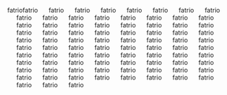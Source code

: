 fatriofatrio
⠀⠀fatrio
⠀⠀fatrio
⠀⠀fatrio
⠀⠀fatrio
⠀⠀fatrio
⠀⠀fatrio
⠀⠀fatrio
⠀⠀fatrio
⠀⠀fatrio
⠀⠀fatrio
⠀⠀fatrio
⠀⠀fatrio
⠀⠀fatrio
⠀⠀fatrio
⠀⠀fatrio
⠀⠀fatrio
⠀⠀fatrio
⠀⠀fatrio
⠀⠀fatrio
⠀⠀fatrio
⠀⠀fatrio
⠀⠀fatrio
⠀⠀fatrio
⠀⠀fatrio
⠀⠀fatrio
⠀⠀fatrio
⠀⠀fatrio
⠀⠀fatrio
⠀⠀fatrio
⠀⠀fatrio
⠀⠀fatrio
⠀⠀fatrio
⠀⠀fatrio
⠀⠀fatrio
⠀⠀fatrio
⠀⠀fatrio
⠀⠀fatrio
⠀⠀fatrio
⠀⠀fatrio
⠀⠀fatrio
⠀⠀fatrio
⠀⠀fatrio
⠀⠀fatrio
⠀⠀fatrio
⠀⠀fatrio
⠀⠀fatrio
⠀⠀fatrio
⠀⠀fatrio
⠀⠀fatrio
⠀⠀fatrio
⠀⠀fatrio
⠀⠀fatrio
⠀⠀fatrio
⠀⠀fatrio
⠀⠀fatrio
⠀⠀fatrio
⠀⠀fatrio
⠀⠀fatrio
⠀⠀fatrio
⠀⠀fatrio
⠀⠀fatrio
⠀⠀fatrio
⠀⠀fatrio
⠀⠀fatrio
⠀⠀fatrio
⠀⠀fatrio
⠀⠀fatrio
⠀⠀fatrio
⠀⠀fatrio
⠀⠀fatrio
⠀⠀fatrio
⠀⠀fatrio
⠀⠀fatrio
⠀⠀fatrio
⠀⠀fatrio
⠀⠀fatrio
⠀⠀fatrio
⠀⠀fatrio
⠀⠀fatrio
⠀⠀fatrio
⠀⠀fatrio
⠀⠀fatrio
⠀⠀
⠀⠀
⠀⠀
⠀⠀
⠀⠀
⠀⠀
⠀⠀
⠀⠀
⠀⠀
⠀⠀
⠀⠀
⠀⠀
⠀⠀
⠀⠀
⠀⠀
⠀⠀
⠀⠀
⠀⠀
⠀⠀
⠀⠀
⠀⠀
⠀⠀
⠀⠀
⠀⠀
⠀⠀
⠀⠀
⠀⠀
⠀⠀
⠀⠀
⠀⠀
⠀⠀
⠀⠀
⠀⠀⠀⠀
⠀⠀
⠀⠀
⠀⠀
⠀⠀
⠀⠀
⠀⠀
⠀⠀
⠀⠀
⠀⠀
⠀⠀
⠀⠀
⠀⠀
⠀⠀
⠀⠀
⠀⠀
⠀⠀
⠀⠀
⠀⠀
⠀⠀
⠀⠀
⠀⠀
⠀⠀
⠀⠀
⠀⠀
⠀⠀
⠀⠀
⠀⠀
⠀⠀
⠀⠀
⠀⠀
⠀⠀
⠀⠀⠀⠀
⠀⠀
⠀⠀
⠀⠀
⠀⠀
⠀⠀
⠀⠀
⠀⠀
⠀⠀
⠀⠀
⠀⠀
⠀⠀
⠀⠀
⠀⠀
⠀⠀
⠀⠀
⠀⠀
⠀⠀
⠀⠀
⠀⠀
⠀⠀
⠀⠀
⠀⠀
⠀⠀
⠀⠀
⠀⠀
⠀⠀
⠀⠀
⠀⠀
⠀⠀
⠀⠀
⠀⠀
⠀⠀⠀⠀
⠀⠀
⠀⠀
⠀⠀
⠀⠀
⠀⠀
⠀⠀
⠀⠀
⠀⠀
⠀⠀
⠀⠀
⠀⠀
⠀⠀
⠀⠀
⠀⠀
⠀⠀
⠀⠀
⠀⠀
⠀⠀
⠀⠀
⠀⠀
⠀⠀
⠀⠀
⠀⠀
⠀⠀
⠀⠀
⠀⠀
⠀⠀
⠀⠀
⠀⠀
⠀⠀
⠀⠀
⠀⠀⠀⠀
⠀⠀
⠀⠀
⠀⠀
⠀⠀
⠀⠀
⠀⠀
⠀⠀
⠀⠀
⠀⠀
⠀⠀
⠀⠀
⠀⠀
⠀⠀
⠀⠀
⠀⠀
⠀⠀
⠀⠀
⠀⠀
⠀⠀
⠀⠀
⠀⠀
⠀⠀
⠀⠀
⠀⠀
⠀⠀
⠀⠀
⠀⠀
⠀⠀
⠀⠀
⠀⠀
⠀⠀
⠀⠀⠀⠀
⠀⠀
⠀⠀
⠀⠀
⠀⠀
⠀⠀
⠀⠀
⠀⠀
⠀⠀
⠀⠀
⠀⠀
⠀⠀
⠀⠀
⠀⠀
⠀⠀
⠀⠀
⠀⠀
⠀⠀
⠀⠀
⠀⠀
⠀⠀
⠀⠀
⠀⠀
⠀⠀
⠀⠀
⠀⠀
⠀⠀
⠀⠀
⠀⠀
⠀⠀
⠀⠀
⠀⠀
⠀⠀⠀⠀
⠀⠀
⠀⠀
⠀⠀
⠀⠀
⠀⠀
⠀⠀
⠀⠀
⠀⠀
⠀⠀
⠀⠀
⠀⠀
⠀⠀
⠀⠀
⠀⠀
⠀⠀
⠀⠀
⠀⠀
⠀⠀
⠀⠀
⠀⠀
⠀⠀
⠀⠀
⠀⠀
⠀⠀
⠀⠀
⠀⠀
⠀⠀
⠀⠀
⠀⠀
⠀⠀
⠀⠀
⠀⠀⠀⠀
⠀⠀
⠀⠀
⠀⠀
⠀⠀
⠀⠀
⠀⠀
⠀⠀
⠀⠀
⠀⠀
⠀⠀
⠀⠀
⠀⠀
⠀⠀
⠀⠀
⠀⠀
⠀⠀
⠀⠀
⠀⠀
⠀⠀
⠀⠀
⠀⠀
⠀⠀
⠀⠀
⠀⠀
⠀⠀
⠀⠀
⠀⠀
⠀⠀
⠀⠀
⠀⠀
⠀⠀
⠀⠀⠀⠀
⠀⠀
⠀⠀
⠀⠀
⠀⠀
⠀⠀
⠀⠀
⠀⠀
⠀⠀
⠀⠀
⠀⠀
⠀⠀
⠀⠀
⠀⠀
⠀⠀
⠀⠀
⠀⠀
⠀⠀
⠀⠀
⠀⠀
⠀⠀
⠀⠀
⠀⠀
⠀⠀
⠀⠀
⠀⠀
⠀⠀
⠀⠀
⠀⠀
⠀⠀
⠀⠀
⠀⠀
⠀⠀⠀⠀
⠀⠀
⠀⠀
⠀⠀
⠀⠀
⠀⠀
⠀⠀
⠀⠀
⠀⠀
⠀⠀
⠀⠀
⠀⠀
⠀⠀
⠀⠀
⠀⠀
⠀⠀
⠀⠀
⠀⠀
⠀⠀
⠀⠀
⠀⠀
⠀⠀
⠀⠀
⠀⠀
⠀⠀
⠀⠀
⠀⠀
⠀⠀
⠀⠀
⠀⠀
⠀⠀
⠀⠀
⠀⠀⠀⠀
⠀⠀
⠀⠀
⠀⠀
⠀⠀
⠀⠀
⠀⠀
⠀⠀
⠀⠀
⠀⠀
⠀⠀
⠀⠀
⠀⠀
⠀⠀
⠀⠀
⠀⠀
⠀⠀
⠀⠀
⠀⠀
⠀⠀
⠀⠀
⠀⠀
⠀⠀
⠀⠀
⠀⠀
⠀⠀
⠀⠀
⠀⠀
⠀⠀
⠀⠀
⠀⠀
⠀⠀
⠀⠀⠀⠀
⠀⠀
⠀⠀
⠀⠀
⠀⠀
⠀⠀
⠀⠀
⠀⠀
⠀⠀
⠀⠀
⠀⠀
⠀⠀
⠀⠀
⠀⠀
⠀⠀
⠀⠀
⠀⠀
⠀⠀
⠀⠀
⠀⠀
⠀⠀
⠀⠀
⠀⠀
⠀⠀
⠀⠀
⠀⠀
⠀⠀
⠀⠀
⠀⠀
⠀⠀
⠀⠀
⠀⠀
⠀⠀⠀⠀
⠀⠀
⠀⠀
⠀⠀
⠀⠀
⠀⠀
⠀⠀
⠀⠀
⠀⠀
⠀⠀
⠀⠀
⠀⠀
⠀⠀
⠀⠀
⠀⠀
⠀⠀
⠀⠀
⠀⠀
⠀⠀
⠀⠀
⠀⠀
⠀⠀
⠀⠀
⠀⠀
⠀⠀
⠀⠀
⠀⠀
⠀⠀
⠀⠀
⠀⠀
⠀⠀
⠀⠀
⠀⠀⠀⠀
⠀⠀
⠀⠀
⠀⠀
⠀⠀
⠀⠀
⠀⠀
⠀⠀
⠀⠀
⠀⠀
⠀⠀
⠀⠀
⠀⠀
⠀⠀
⠀⠀
⠀⠀
⠀⠀
⠀⠀
⠀⠀
⠀⠀
⠀⠀
⠀⠀
⠀⠀
⠀⠀
⠀⠀
⠀⠀
⠀⠀
⠀⠀
⠀⠀
⠀⠀
⠀⠀
⠀⠀
⠀⠀⠀⠀
⠀⠀
⠀⠀
⠀⠀
⠀⠀
⠀⠀
⠀⠀
⠀⠀
⠀⠀
⠀⠀
⠀⠀
⠀⠀
⠀⠀
⠀⠀
⠀⠀
⠀⠀
⠀⠀
⠀⠀
⠀⠀
⠀⠀
⠀⠀
⠀⠀
⠀⠀
⠀⠀
⠀⠀
⠀⠀
⠀⠀
⠀⠀
⠀⠀
⠀⠀
⠀⠀
⠀⠀
⠀⠀⠀⠀
⠀⠀
⠀⠀
⠀⠀
⠀⠀
⠀⠀
⠀⠀
⠀⠀
⠀⠀
⠀⠀
⠀⠀
⠀⠀
⠀⠀
⠀⠀
⠀⠀
⠀⠀
⠀⠀
⠀⠀
⠀⠀
⠀⠀
⠀⠀
⠀⠀
⠀⠀
⠀⠀
⠀⠀
⠀⠀
⠀⠀
⠀⠀
⠀⠀
⠀⠀
⠀⠀
⠀⠀
⠀⠀⠀⠀
⠀⠀
⠀⠀
⠀⠀
⠀⠀
⠀⠀
⠀⠀
⠀⠀
⠀⠀
⠀⠀
⠀⠀
⠀⠀
⠀⠀
⠀⠀
⠀⠀
⠀⠀
⠀⠀
⠀⠀
⠀⠀
⠀⠀
⠀⠀
⠀⠀
⠀⠀
⠀⠀
⠀⠀
⠀⠀
⠀⠀
⠀⠀
⠀⠀
⠀⠀
⠀⠀
⠀⠀
⠀⠀⠀⠀
⠀⠀
⠀⠀
⠀⠀
⠀⠀
⠀⠀
⠀⠀
⠀⠀
⠀⠀
⠀⠀
⠀⠀
⠀⠀
⠀⠀
⠀⠀
⠀⠀
⠀⠀
⠀⠀
⠀⠀
⠀⠀
⠀⠀
⠀⠀
⠀⠀
⠀⠀
⠀⠀
⠀⠀
⠀⠀
⠀⠀
⠀⠀
⠀⠀
⠀⠀
⠀⠀
⠀⠀
⠀⠀⠀⠀
⠀⠀
⠀⠀
⠀⠀
⠀⠀
⠀⠀
⠀⠀
⠀⠀
⠀⠀
⠀⠀
⠀⠀
⠀⠀
⠀⠀
⠀⠀
⠀⠀
⠀⠀
⠀⠀
⠀⠀
⠀⠀
⠀⠀
⠀⠀
⠀⠀
⠀⠀
⠀⠀
⠀⠀
⠀⠀
⠀⠀
⠀⠀
⠀⠀
⠀⠀
⠀⠀
⠀⠀
⠀⠀⠀⠀
⠀⠀
⠀⠀
⠀⠀
⠀⠀
⠀⠀
⠀⠀
⠀⠀
⠀⠀
⠀⠀
⠀⠀
⠀⠀
⠀⠀
⠀⠀
⠀⠀
⠀⠀
⠀⠀
⠀⠀
⠀⠀
⠀⠀
⠀⠀
⠀⠀
⠀⠀
⠀⠀
⠀⠀
⠀⠀
⠀⠀
⠀⠀
⠀⠀
⠀⠀
⠀⠀
⠀⠀
⠀⠀⠀⠀
⠀⠀
⠀⠀
⠀⠀
⠀⠀
⠀⠀
⠀⠀
⠀⠀
⠀⠀
⠀⠀
⠀⠀
⠀⠀
⠀⠀
⠀⠀
⠀⠀
⠀⠀
⠀⠀
⠀⠀
⠀⠀
⠀⠀
⠀⠀
⠀⠀
⠀⠀
⠀⠀
⠀⠀
⠀⠀
⠀⠀
⠀⠀
⠀⠀
⠀⠀
⠀⠀
⠀⠀
⠀⠀⠀⠀
⠀⠀
⠀⠀
⠀⠀
⠀⠀
⠀⠀
⠀⠀
⠀⠀
⠀⠀
⠀⠀
⠀⠀
⠀⠀
⠀⠀
⠀⠀
⠀⠀
⠀⠀
⠀⠀
⠀⠀
⠀⠀
⠀⠀
⠀⠀
⠀⠀
⠀⠀
⠀⠀
⠀⠀
⠀⠀
⠀⠀
⠀⠀
⠀⠀
⠀⠀
⠀⠀
⠀⠀
⠀⠀⠀⠀
⠀⠀
⠀⠀
⠀⠀
⠀⠀
⠀⠀
⠀⠀
⠀⠀
⠀⠀
⠀⠀
⠀⠀
⠀⠀
⠀⠀
⠀⠀
⠀⠀
⠀⠀
⠀⠀
⠀⠀
⠀⠀
⠀⠀
⠀⠀
⠀⠀
⠀⠀
⠀⠀
⠀⠀
⠀⠀
⠀⠀
⠀⠀
⠀⠀
⠀⠀
⠀⠀
⠀⠀
⠀⠀⠀⠀
⠀⠀
⠀⠀
⠀⠀
⠀⠀
⠀⠀
⠀⠀
⠀⠀
⠀⠀
⠀⠀
⠀⠀
⠀⠀
⠀⠀
⠀⠀
⠀⠀
⠀⠀
⠀⠀
⠀⠀
⠀⠀
⠀⠀
⠀⠀
⠀⠀
⠀⠀
⠀⠀
⠀⠀
⠀⠀
⠀⠀
⠀⠀
⠀⠀
⠀⠀
⠀⠀
⠀⠀
⠀⠀⠀⠀
⠀⠀
⠀⠀
⠀⠀
⠀⠀
⠀⠀
⠀⠀
⠀⠀
⠀⠀
⠀⠀
⠀⠀
⠀⠀
⠀⠀
⠀⠀
⠀⠀
⠀⠀
⠀⠀
⠀⠀
⠀⠀
⠀⠀
⠀⠀
⠀⠀
⠀⠀
⠀⠀
⠀⠀
⠀⠀
⠀⠀
⠀⠀
⠀⠀
⠀⠀
⠀⠀
⠀⠀
⠀⠀⠀⠀
⠀⠀
⠀⠀
⠀⠀
⠀⠀
⠀⠀
⠀⠀
⠀⠀
⠀⠀
⠀⠀
⠀⠀
⠀⠀
⠀⠀
⠀⠀
⠀⠀
⠀⠀
⠀⠀
⠀⠀
⠀⠀
⠀⠀
⠀⠀
⠀⠀
⠀⠀
⠀⠀
⠀⠀
⠀⠀
⠀⠀
⠀⠀
⠀⠀
⠀⠀
⠀⠀
⠀⠀
⠀⠀⠀⠀
⠀⠀
⠀⠀
⠀⠀
⠀⠀
⠀⠀
⠀⠀
⠀⠀
⠀⠀
⠀⠀
⠀⠀
⠀⠀
⠀⠀
⠀⠀
⠀⠀
⠀⠀
⠀⠀
⠀⠀
⠀⠀
⠀⠀
⠀⠀
⠀⠀
⠀⠀
⠀⠀
⠀⠀
⠀⠀
⠀⠀
⠀⠀
⠀⠀
⠀⠀
⠀⠀
⠀⠀
⠀⠀⠀⠀
⠀⠀
⠀⠀
⠀⠀
⠀⠀
⠀⠀
⠀⠀
⠀⠀
⠀⠀
⠀⠀
⠀⠀
⠀⠀
⠀⠀
⠀⠀
⠀⠀
⠀⠀
⠀⠀
⠀⠀
⠀⠀
⠀⠀
⠀⠀
⠀⠀
⠀⠀
⠀⠀
⠀⠀
⠀⠀
⠀⠀
⠀⠀
⠀⠀
⠀⠀
⠀⠀
⠀⠀
⠀⠀⠀⠀
⠀⠀
⠀⠀
⠀⠀
⠀⠀
⠀⠀
⠀⠀
⠀⠀
⠀⠀
⠀⠀
⠀⠀
⠀⠀
⠀⠀
⠀⠀
⠀⠀
⠀⠀
⠀⠀
⠀⠀
⠀⠀
⠀⠀
⠀⠀
⠀⠀
⠀⠀
⠀⠀
⠀⠀
⠀⠀
⠀⠀
⠀⠀
⠀⠀
⠀⠀
⠀⠀
⠀⠀
⠀⠀⠀⠀
⠀⠀
⠀⠀
⠀⠀
⠀⠀
⠀⠀
⠀⠀
⠀⠀
⠀⠀
⠀⠀
⠀⠀
⠀⠀
⠀⠀
⠀⠀
⠀⠀
⠀⠀
⠀⠀
⠀⠀
⠀⠀
⠀⠀
⠀⠀
⠀⠀
⠀⠀
⠀⠀
⠀⠀
⠀⠀
⠀⠀
⠀⠀
⠀⠀
⠀⠀
⠀⠀
⠀⠀
⠀⠀⠀⠀
⠀⠀
⠀⠀
⠀⠀
⠀⠀
⠀⠀
⠀⠀
⠀⠀
⠀⠀
⠀⠀
⠀⠀
⠀⠀
⠀⠀
⠀⠀
⠀⠀
⠀⠀
⠀⠀
⠀⠀
⠀⠀
⠀⠀
⠀⠀
⠀⠀
⠀⠀
⠀⠀
⠀⠀
⠀⠀
⠀⠀
⠀⠀
⠀⠀
⠀⠀
⠀⠀
⠀⠀
⠀⠀⠀⠀
⠀⠀
⠀⠀
⠀⠀
⠀⠀
⠀⠀
⠀⠀
⠀⠀
⠀⠀
⠀⠀
⠀⠀
⠀⠀
⠀⠀
⠀⠀
⠀⠀
⠀⠀
⠀⠀
⠀⠀
⠀⠀
⠀⠀
⠀⠀
⠀⠀
⠀⠀
⠀⠀
⠀⠀
⠀⠀
⠀⠀
⠀⠀
⠀⠀
⠀⠀
⠀⠀
⠀⠀
⠀⠀⠀⠀
⠀⠀
⠀⠀
⠀⠀
⠀⠀
⠀⠀
⠀⠀
⠀⠀
⠀⠀
⠀⠀
⠀⠀
⠀⠀
⠀⠀
⠀⠀
⠀⠀
⠀⠀
⠀⠀
⠀⠀
⠀⠀
⠀⠀
⠀⠀
⠀⠀
⠀⠀
⠀⠀
⠀⠀
⠀⠀
⠀⠀
⠀⠀
⠀⠀
⠀⠀
⠀⠀
⠀⠀
⠀⠀⠀⠀
⠀⠀
⠀⠀
⠀⠀
⠀⠀
⠀⠀
⠀⠀
⠀⠀
⠀⠀
⠀⠀
⠀⠀
⠀⠀
⠀⠀
⠀⠀
⠀⠀
⠀⠀
⠀⠀
⠀⠀
⠀⠀
⠀⠀
⠀⠀
⠀⠀
⠀⠀
⠀⠀
⠀⠀
⠀⠀
⠀⠀
⠀⠀
⠀⠀
⠀⠀
⠀⠀
⠀⠀
⠀⠀⠀⠀
⠀⠀
⠀⠀
⠀⠀
⠀⠀
⠀⠀
⠀⠀
⠀⠀
⠀⠀
⠀⠀
⠀⠀
⠀⠀
⠀⠀
⠀⠀
⠀⠀
⠀⠀
⠀⠀
⠀⠀
⠀⠀
⠀⠀
⠀⠀
⠀⠀
⠀⠀
⠀⠀
⠀⠀
⠀⠀
⠀⠀
⠀⠀
⠀⠀
⠀⠀
⠀⠀
⠀⠀
⠀⠀⠀⠀
⠀⠀
⠀⠀
⠀⠀
⠀⠀
⠀⠀
⠀⠀
⠀⠀
⠀⠀
⠀⠀
⠀⠀
⠀⠀
⠀⠀
⠀⠀
⠀⠀
⠀⠀
⠀⠀
⠀⠀
⠀⠀
⠀⠀
⠀⠀
⠀⠀
⠀⠀
⠀⠀
⠀⠀
⠀⠀
⠀⠀
⠀⠀
⠀⠀
⠀⠀
⠀⠀
⠀⠀
⠀⠀⠀⠀
⠀⠀
⠀⠀
⠀⠀
⠀⠀
⠀⠀
⠀⠀
⠀⠀
⠀⠀
⠀⠀
⠀⠀
⠀⠀
⠀⠀
⠀⠀
⠀⠀
⠀⠀
⠀⠀
⠀⠀
⠀⠀
⠀⠀
⠀⠀
⠀⠀
⠀⠀
⠀⠀
⠀⠀
⠀⠀
⠀⠀
⠀⠀
⠀⠀
⠀⠀
⠀⠀
⠀⠀
⠀⠀⠀⠀
⠀⠀
⠀⠀
⠀⠀
⠀⠀
⠀⠀
⠀⠀
⠀⠀
⠀⠀
⠀⠀
⠀⠀
⠀⠀
⠀⠀
⠀⠀
⠀⠀
⠀⠀
⠀⠀
⠀⠀
⠀⠀
⠀⠀
⠀⠀
⠀⠀
⠀⠀
⠀⠀
⠀⠀
⠀⠀
⠀⠀
⠀⠀
⠀⠀
⠀⠀
⠀⠀
⠀⠀
⠀⠀⠀⠀
⠀⠀
⠀⠀
⠀⠀
⠀⠀
⠀⠀
⠀⠀
⠀⠀
⠀⠀
⠀⠀
⠀⠀
⠀⠀
⠀⠀
⠀⠀
⠀⠀
⠀⠀
⠀⠀
⠀⠀
⠀⠀
⠀⠀
⠀⠀
⠀⠀
⠀⠀
⠀⠀
⠀⠀
⠀⠀
⠀⠀
⠀⠀
⠀⠀
⠀⠀
⠀⠀
⠀⠀
⠀⠀⠀⠀
⠀⠀
⠀⠀
⠀⠀
⠀⠀
⠀⠀
⠀⠀
⠀⠀
⠀⠀
⠀⠀
⠀⠀
⠀⠀
⠀⠀
⠀⠀
⠀⠀
⠀⠀
⠀⠀
⠀⠀
⠀⠀
⠀⠀
⠀⠀
⠀⠀
⠀⠀
⠀⠀
⠀⠀
⠀⠀
⠀⠀
⠀⠀
⠀⠀
⠀⠀
⠀⠀
⠀⠀
⠀⠀⠀⠀
⠀⠀
⠀⠀
⠀⠀
⠀⠀
⠀⠀
⠀⠀
⠀⠀
⠀⠀
⠀⠀
⠀⠀
⠀⠀
⠀⠀
⠀⠀
⠀⠀
⠀⠀
⠀⠀
⠀⠀
⠀⠀
⠀⠀
⠀⠀
⠀⠀
⠀⠀
⠀⠀
⠀⠀
⠀⠀
⠀⠀
⠀⠀
⠀⠀
⠀⠀
⠀⠀
⠀⠀
⠀⠀⠀⠀
⠀⠀
⠀⠀
⠀⠀
⠀⠀
⠀⠀
⠀⠀
⠀⠀
⠀⠀
⠀⠀
⠀⠀
⠀⠀
⠀⠀
⠀⠀
⠀⠀
⠀⠀
⠀⠀
⠀⠀
⠀⠀
⠀⠀
⠀⠀
⠀⠀
⠀⠀
⠀⠀
⠀⠀
⠀⠀
⠀⠀
⠀⠀
⠀⠀
⠀⠀
⠀⠀
⠀⠀
⠀⠀⠀⠀
⠀⠀
⠀⠀
⠀⠀
⠀⠀
⠀⠀
⠀⠀
⠀⠀
⠀⠀
⠀⠀
⠀⠀
⠀⠀
⠀⠀
⠀⠀
⠀⠀
⠀⠀
⠀⠀
⠀⠀
⠀⠀
⠀⠀
⠀⠀
⠀⠀
⠀⠀
⠀⠀
⠀⠀
⠀⠀
⠀⠀
⠀⠀
⠀⠀
⠀⠀
⠀⠀
⠀⠀
⠀⠀⠀⠀
⠀⠀
⠀⠀
⠀⠀
⠀⠀
⠀⠀
⠀⠀
⠀⠀
⠀⠀
⠀⠀
⠀⠀
⠀⠀
⠀⠀
⠀⠀
⠀⠀
⠀⠀
⠀⠀
⠀⠀
⠀⠀
⠀⠀
⠀⠀
⠀⠀
⠀⠀
⠀⠀
⠀⠀
⠀⠀
⠀⠀
⠀⠀
⠀⠀
⠀⠀
⠀⠀
⠀⠀
⠀⠀⠀⠀
⠀⠀
⠀⠀
⠀⠀
⠀⠀
⠀⠀
⠀⠀
⠀⠀
⠀⠀
⠀⠀
⠀⠀
⠀⠀
⠀⠀
⠀⠀
⠀⠀
⠀⠀
⠀⠀
⠀⠀
⠀⠀
⠀⠀
⠀⠀
⠀⠀
⠀⠀
⠀⠀
⠀⠀
⠀⠀
⠀⠀
⠀⠀
⠀⠀
⠀⠀
⠀⠀
⠀⠀
⠀⠀⠀⠀
⠀⠀
⠀⠀
⠀⠀
⠀⠀
⠀⠀
⠀⠀
⠀⠀
⠀⠀
⠀⠀
⠀⠀
⠀⠀
⠀⠀
⠀⠀
⠀⠀
⠀⠀
⠀⠀
⠀⠀
⠀⠀
⠀⠀
⠀⠀
⠀⠀
⠀⠀
⠀⠀
⠀⠀
⠀⠀
⠀⠀
⠀⠀
⠀⠀
⠀⠀
⠀⠀
⠀⠀
⠀⠀⠀⠀
⠀⠀
⠀⠀
⠀⠀
⠀⠀
⠀⠀
⠀⠀
⠀⠀
⠀⠀
⠀⠀
⠀⠀
⠀⠀
⠀⠀
⠀⠀
⠀⠀
⠀⠀
⠀⠀
⠀⠀
⠀⠀
⠀⠀
⠀⠀
⠀⠀
⠀⠀
⠀⠀
⠀⠀
⠀⠀
⠀⠀
⠀⠀
⠀⠀
⠀⠀
⠀⠀
⠀⠀
⠀⠀⠀⠀
⠀⠀
⠀⠀
⠀⠀
⠀⠀
⠀⠀
⠀⠀
⠀⠀
⠀⠀
⠀⠀
⠀⠀
⠀⠀
⠀⠀
⠀⠀
⠀⠀
⠀⠀
⠀⠀
⠀⠀
⠀⠀
⠀⠀
⠀⠀
⠀⠀
⠀⠀
⠀⠀
⠀⠀
⠀⠀
⠀⠀
⠀⠀
⠀⠀
⠀⠀
⠀⠀
⠀⠀
⠀⠀⠀⠀
⠀⠀
⠀⠀
⠀⠀
⠀⠀
⠀⠀
⠀⠀
⠀⠀
⠀⠀
⠀⠀
⠀⠀
⠀⠀
⠀⠀
⠀⠀
⠀⠀
⠀⠀
⠀⠀
⠀⠀
⠀⠀
⠀⠀
⠀⠀
⠀⠀
⠀⠀
⠀⠀
⠀⠀
⠀⠀
⠀⠀
⠀⠀
⠀⠀
⠀⠀
⠀⠀
⠀⠀
⠀⠀⠀⠀
⠀⠀
⠀⠀
⠀⠀
⠀⠀
⠀⠀
⠀⠀
⠀⠀
⠀⠀
⠀⠀
⠀⠀
⠀⠀
⠀⠀
⠀⠀
⠀⠀
⠀⠀
⠀⠀
⠀⠀
⠀⠀
⠀⠀
⠀⠀
⠀⠀
⠀⠀
⠀⠀
⠀⠀
⠀⠀
⠀⠀
⠀⠀
⠀⠀
⠀⠀
⠀⠀
⠀⠀
⠀⠀⠀⠀
⠀⠀
⠀⠀
⠀⠀
⠀⠀
⠀⠀
⠀⠀
⠀⠀
⠀⠀
⠀⠀
⠀⠀
⠀⠀
⠀⠀
⠀⠀
⠀⠀
⠀⠀
⠀⠀
⠀⠀
⠀⠀
⠀⠀
⠀⠀
⠀⠀
⠀⠀
⠀⠀
⠀⠀
⠀⠀
⠀⠀
⠀⠀
⠀⠀
⠀⠀
⠀⠀
⠀⠀
⠀⠀⠀⠀
⠀⠀
⠀⠀
⠀⠀
⠀⠀
⠀⠀
⠀⠀
⠀⠀
⠀⠀
⠀⠀
⠀⠀
⠀⠀
⠀⠀
⠀⠀
⠀⠀
⠀⠀
⠀⠀
⠀⠀
⠀⠀
⠀⠀
⠀⠀
⠀⠀
⠀⠀
⠀⠀
⠀⠀
⠀⠀
⠀⠀
⠀⠀
⠀⠀
⠀⠀
⠀⠀
⠀⠀
⠀⠀⠀⠀
⠀⠀
⠀⠀
⠀⠀
⠀⠀
⠀⠀
⠀⠀
⠀⠀
⠀⠀
⠀⠀
⠀⠀
⠀⠀
⠀⠀
⠀⠀
⠀⠀
⠀⠀
⠀⠀
⠀⠀
⠀⠀
⠀⠀
⠀⠀
⠀⠀
⠀⠀
⠀⠀
⠀⠀
⠀⠀
⠀⠀
⠀⠀
⠀⠀
⠀⠀
⠀⠀
⠀⠀
⠀⠀⠀⠀
⠀⠀
⠀⠀
⠀⠀
⠀⠀
⠀⠀
⠀⠀
⠀⠀
⠀⠀
⠀⠀
⠀⠀
⠀⠀
⠀⠀
⠀⠀
⠀⠀
⠀⠀
⠀⠀
⠀⠀
⠀⠀
⠀⠀
⠀⠀
⠀⠀
⠀⠀
⠀⠀
⠀⠀
⠀⠀
⠀⠀
⠀⠀
⠀⠀
⠀⠀
⠀⠀
⠀⠀
⠀⠀⠀⠀
⠀⠀
⠀⠀
⠀⠀
⠀⠀
⠀⠀
⠀⠀
⠀⠀
⠀⠀
⠀⠀
⠀⠀
⠀⠀
⠀⠀
⠀⠀
⠀⠀
⠀⠀
⠀⠀
⠀⠀
⠀⠀
⠀⠀
⠀⠀
⠀⠀
⠀⠀
⠀⠀
⠀⠀
⠀⠀
⠀⠀
⠀⠀
⠀⠀
⠀⠀
⠀⠀
⠀⠀
⠀⠀⠀⠀
⠀⠀
⠀⠀
⠀⠀
⠀⠀
⠀⠀
⠀⠀
⠀⠀
⠀⠀
⠀⠀
⠀⠀
⠀⠀
⠀⠀
⠀⠀
⠀⠀
⠀⠀
⠀⠀
⠀⠀
⠀⠀
⠀⠀
⠀⠀
⠀⠀
⠀⠀
⠀⠀
⠀⠀
⠀⠀
⠀⠀
⠀⠀
⠀⠀
⠀⠀
⠀⠀
⠀⠀
⠀⠀⠀⠀
⠀⠀
⠀⠀
⠀⠀
⠀⠀
⠀⠀
⠀⠀
⠀⠀
⠀⠀
⠀⠀
⠀⠀
⠀⠀
⠀⠀
⠀⠀
⠀⠀
⠀⠀
⠀⠀
⠀⠀
⠀⠀
⠀⠀
⠀⠀
⠀⠀
⠀⠀
⠀⠀
⠀⠀
⠀⠀
⠀⠀
⠀⠀
⠀⠀
⠀⠀
⠀⠀
⠀⠀
⠀⠀⠀⠀
⠀⠀
⠀⠀
⠀⠀
⠀⠀
⠀⠀
⠀⠀
⠀⠀
⠀⠀
⠀⠀
⠀⠀
⠀⠀
⠀⠀
⠀⠀
⠀⠀
⠀⠀
⠀⠀
⠀⠀
⠀⠀
⠀⠀
⠀⠀
⠀⠀
⠀⠀
⠀⠀
⠀⠀
⠀⠀
⠀⠀
⠀⠀
⠀⠀
⠀⠀
⠀⠀
⠀⠀
⠀⠀⠀⠀
⠀⠀
⠀⠀
⠀⠀
⠀⠀
⠀⠀
⠀⠀
⠀⠀
⠀⠀
⠀⠀
⠀⠀
⠀⠀
⠀⠀
⠀⠀
⠀⠀
⠀⠀
⠀⠀
⠀⠀
⠀⠀
⠀⠀
⠀⠀
⠀⠀
⠀⠀
⠀⠀
⠀⠀
⠀⠀
⠀⠀
⠀⠀
⠀⠀
⠀⠀
⠀⠀
⠀⠀
⠀⠀⠀⠀
⠀⠀
⠀⠀
⠀⠀
⠀⠀
⠀⠀
⠀⠀
⠀⠀
⠀⠀
⠀⠀
⠀⠀
⠀⠀
⠀⠀
⠀⠀
⠀⠀
⠀⠀
⠀⠀
⠀⠀
⠀⠀
⠀⠀
⠀⠀
⠀⠀
⠀⠀
⠀⠀
⠀⠀
⠀⠀
⠀⠀
⠀⠀
⠀⠀
⠀⠀
⠀⠀
⠀⠀
⠀⠀⠀⠀
⠀⠀
⠀⠀
⠀⠀
⠀⠀
⠀⠀
⠀⠀
⠀⠀
⠀⠀
⠀⠀
⠀⠀
⠀⠀
⠀⠀
⠀⠀
⠀⠀
⠀⠀
⠀⠀
⠀⠀
⠀⠀
⠀⠀
⠀⠀
⠀⠀
⠀⠀
⠀⠀
⠀⠀
⠀⠀
⠀⠀
⠀⠀
⠀⠀
⠀⠀
⠀⠀
⠀⠀
⠀⠀⠀⠀
⠀⠀
⠀⠀
⠀⠀
⠀⠀
⠀⠀
⠀⠀
⠀⠀
⠀⠀
⠀⠀
⠀⠀
⠀⠀
⠀⠀
⠀⠀
⠀⠀
⠀⠀
⠀⠀
⠀⠀
⠀⠀
⠀⠀
⠀⠀
⠀⠀
⠀⠀
⠀⠀
⠀⠀
⠀⠀
⠀⠀
⠀⠀
⠀⠀
⠀⠀
⠀⠀
⠀⠀
⠀⠀⠀⠀
⠀⠀
⠀⠀
⠀⠀
⠀⠀
⠀⠀
⠀⠀
⠀⠀
⠀⠀
⠀⠀
⠀⠀
⠀⠀
⠀⠀
⠀⠀
⠀⠀
⠀⠀
⠀⠀
⠀⠀
⠀⠀
⠀⠀
⠀⠀
⠀⠀
⠀⠀
⠀⠀
⠀⠀
⠀⠀
⠀⠀
⠀⠀
⠀⠀
⠀⠀
⠀⠀
⠀⠀
⠀⠀⠀⠀
⠀⠀
⠀⠀
⠀⠀
⠀⠀
⠀⠀
⠀⠀
⠀⠀
⠀⠀
⠀⠀
⠀⠀
⠀⠀
⠀⠀
⠀⠀
⠀⠀
⠀⠀
⠀⠀
⠀⠀
⠀⠀
⠀⠀
⠀⠀
⠀⠀
⠀⠀
⠀⠀
⠀⠀
⠀⠀
⠀⠀
⠀⠀
⠀⠀
⠀⠀
⠀⠀
⠀⠀
⠀⠀⠀⠀
⠀⠀
⠀⠀
⠀⠀
⠀⠀
⠀⠀
⠀⠀
⠀⠀
⠀⠀
⠀⠀
⠀⠀
⠀⠀
⠀⠀
⠀⠀
⠀⠀
⠀⠀
⠀⠀
⠀⠀
⠀⠀
⠀⠀
⠀⠀
⠀⠀
⠀⠀
⠀⠀
⠀⠀
⠀⠀
⠀⠀
⠀⠀
⠀⠀
⠀⠀
⠀⠀
⠀⠀
⠀⠀⠀⠀
⠀⠀
⠀⠀
⠀⠀
⠀⠀
⠀⠀
⠀⠀
⠀⠀
⠀⠀
⠀⠀
⠀⠀
⠀⠀
⠀⠀
⠀⠀
⠀⠀
⠀⠀
⠀⠀
⠀⠀
⠀⠀
⠀⠀
⠀⠀
⠀⠀
⠀⠀
⠀⠀
⠀⠀
⠀⠀
⠀⠀
⠀⠀
⠀⠀
⠀⠀
⠀⠀
⠀⠀
⠀⠀⠀⠀
⠀⠀
⠀⠀
⠀⠀
⠀⠀
⠀⠀
⠀⠀
⠀⠀
⠀⠀
⠀⠀
⠀⠀
⠀⠀
⠀⠀
⠀⠀
⠀⠀
⠀⠀
⠀⠀
⠀⠀
⠀⠀
⠀⠀
⠀⠀
⠀⠀
⠀⠀
⠀⠀
⠀⠀
⠀⠀
⠀⠀
⠀⠀
⠀⠀
⠀⠀
⠀⠀
⠀⠀
⠀⠀⠀⠀
⠀⠀
⠀⠀
⠀⠀
⠀⠀
⠀⠀
⠀⠀
⠀⠀
⠀⠀
⠀⠀
⠀⠀
⠀⠀
⠀⠀
⠀⠀
⠀⠀
⠀⠀
⠀⠀
⠀⠀
⠀⠀
⠀⠀
⠀⠀
⠀⠀
⠀⠀
⠀⠀
⠀⠀
⠀⠀
⠀⠀
⠀⠀
⠀⠀
⠀⠀
⠀⠀
⠀⠀
⠀⠀⠀⠀
⠀⠀
⠀⠀
⠀⠀
⠀⠀
⠀⠀
⠀⠀
⠀⠀
⠀⠀
⠀⠀
⠀⠀
⠀⠀
⠀⠀
⠀⠀
⠀⠀
⠀⠀
⠀⠀
⠀⠀
⠀⠀
⠀⠀
⠀⠀
⠀⠀
⠀⠀
⠀⠀
⠀⠀
⠀⠀
⠀⠀
⠀⠀
⠀⠀
⠀⠀
⠀⠀
⠀⠀
⠀⠀⠀⠀
⠀⠀
⠀⠀
⠀⠀
⠀⠀
⠀⠀
⠀⠀
⠀⠀
⠀⠀
⠀⠀
⠀⠀
⠀⠀
⠀⠀
⠀⠀
⠀⠀
⠀⠀
⠀⠀
⠀⠀
⠀⠀
⠀⠀
⠀⠀
⠀⠀
⠀⠀
⠀⠀
⠀⠀
⠀⠀
⠀⠀
⠀⠀
⠀⠀
⠀⠀
⠀⠀
⠀⠀
⠀⠀⠀⠀
⠀⠀
⠀⠀
⠀⠀
⠀⠀
⠀⠀
⠀⠀
⠀⠀
⠀⠀
⠀⠀
⠀⠀
⠀⠀
⠀⠀
⠀⠀
⠀⠀
⠀⠀
⠀⠀
⠀⠀
⠀⠀
⠀⠀
⠀⠀
⠀⠀
⠀⠀
⠀⠀
⠀⠀
⠀⠀
⠀⠀
⠀⠀
⠀⠀
⠀⠀
⠀⠀
⠀⠀
⠀⠀⠀⠀
⠀⠀
⠀⠀
⠀⠀
⠀⠀
⠀⠀
⠀⠀
⠀⠀
⠀⠀
⠀⠀
⠀⠀
⠀⠀
⠀⠀
⠀⠀
⠀⠀
⠀⠀
⠀⠀
⠀⠀
⠀⠀
⠀⠀
⠀⠀
⠀⠀
⠀⠀
⠀⠀
⠀⠀
⠀⠀
⠀⠀
⠀⠀
⠀⠀
⠀⠀
⠀⠀
⠀⠀
⠀⠀⠀⠀
⠀⠀
⠀⠀
⠀⠀
⠀⠀
⠀⠀
⠀⠀
⠀⠀
⠀⠀
⠀⠀
⠀⠀
⠀⠀
⠀⠀
⠀⠀
⠀⠀
⠀⠀
⠀⠀
⠀⠀
⠀⠀
⠀⠀
⠀⠀
⠀⠀
⠀⠀
⠀⠀
⠀⠀
⠀⠀
⠀⠀
⠀⠀
⠀⠀
⠀⠀
⠀⠀
⠀⠀
⠀⠀⠀⠀
⠀⠀
⠀⠀
⠀⠀
⠀⠀
⠀⠀
⠀⠀
⠀⠀
⠀⠀
⠀⠀
⠀⠀
⠀⠀
⠀⠀
⠀⠀
⠀⠀
⠀⠀
⠀⠀
⠀⠀
⠀⠀
⠀⠀
⠀⠀
⠀⠀
⠀⠀
⠀⠀
⠀⠀
⠀⠀
⠀⠀
⠀⠀
⠀⠀
⠀⠀
⠀⠀
⠀⠀
⠀⠀⠀⠀
⠀⠀
⠀⠀
⠀⠀
⠀⠀
⠀⠀
⠀⠀
⠀⠀
⠀⠀
⠀⠀
⠀⠀
⠀⠀
⠀⠀
⠀⠀
⠀⠀
⠀⠀
⠀⠀
⠀⠀
⠀⠀
⠀⠀
⠀⠀
⠀⠀
⠀⠀
⠀⠀
⠀⠀
⠀⠀
⠀⠀
⠀⠀
⠀⠀
⠀⠀
⠀⠀
⠀⠀
⠀⠀⠀⠀
⠀⠀
⠀⠀
⠀⠀
⠀⠀
⠀⠀
⠀⠀
⠀⠀
⠀⠀
⠀⠀
⠀⠀
⠀⠀
⠀⠀
⠀⠀
⠀⠀
⠀⠀
⠀⠀
⠀⠀
⠀⠀
⠀⠀
⠀⠀
⠀⠀
⠀⠀
⠀⠀
⠀⠀
⠀⠀
⠀⠀
⠀⠀
⠀⠀
⠀⠀
⠀⠀
⠀⠀
⠀⠀⠀⠀
⠀⠀
⠀⠀
⠀⠀
⠀⠀
⠀⠀
⠀⠀
⠀⠀
⠀⠀
⠀⠀
⠀⠀
⠀⠀
⠀⠀
⠀⠀
⠀⠀
⠀⠀
⠀⠀
⠀⠀
⠀⠀
⠀⠀
⠀⠀
⠀⠀
⠀⠀
⠀⠀
⠀⠀
⠀⠀
⠀⠀
⠀⠀
⠀⠀
⠀⠀
⠀⠀
⠀⠀
⠀⠀⠀⠀
⠀⠀
⠀⠀
⠀⠀
⠀⠀
⠀⠀
⠀⠀
⠀⠀
⠀⠀
⠀⠀
⠀⠀
⠀⠀
⠀⠀
⠀⠀
⠀⠀
⠀⠀
⠀⠀
⠀⠀
⠀⠀
⠀⠀
⠀⠀
⠀⠀
⠀⠀
⠀⠀
⠀⠀
⠀⠀
⠀⠀
⠀⠀
⠀⠀
⠀⠀
⠀⠀
⠀⠀
⠀⠀⠀⠀
⠀⠀
⠀⠀
⠀⠀
⠀⠀
⠀⠀
⠀⠀
⠀⠀
⠀⠀
⠀⠀
⠀⠀
⠀⠀
⠀⠀
⠀⠀
⠀⠀
⠀⠀
⠀⠀
⠀⠀
⠀⠀
⠀⠀
⠀⠀
⠀⠀
⠀⠀
⠀⠀
⠀⠀
⠀⠀
⠀⠀
⠀⠀
⠀⠀
⠀⠀
⠀⠀
⠀⠀
⠀⠀⠀⠀
⠀⠀
⠀⠀
⠀⠀
⠀⠀
⠀⠀
⠀⠀
⠀⠀
⠀⠀
⠀⠀
⠀⠀
⠀⠀
⠀⠀
⠀⠀
⠀⠀
⠀⠀
⠀⠀
⠀⠀
⠀⠀
⠀⠀
⠀⠀
⠀⠀
⠀⠀
⠀⠀
⠀⠀
⠀⠀
⠀⠀
⠀⠀
⠀⠀
⠀⠀
⠀⠀
⠀⠀
⠀⠀⠀⠀
⠀⠀
⠀⠀
⠀⠀
⠀⠀
⠀⠀
⠀⠀
⠀⠀
⠀⠀
⠀⠀
⠀⠀
⠀⠀
⠀⠀
⠀⠀
⠀⠀
⠀⠀
⠀⠀
⠀⠀
⠀⠀
⠀⠀
⠀⠀
⠀⠀
⠀⠀
⠀⠀
⠀⠀
⠀⠀
⠀⠀
⠀⠀
⠀⠀
⠀⠀
⠀⠀
⠀⠀
⠀⠀⠀⠀
⠀⠀
⠀⠀
⠀⠀
⠀⠀
⠀⠀
⠀⠀
⠀⠀
⠀⠀
⠀⠀
⠀⠀
⠀⠀
⠀⠀
⠀⠀
⠀⠀
⠀⠀
⠀⠀
⠀⠀
⠀⠀
⠀⠀
⠀⠀
⠀⠀
⠀⠀
⠀⠀
⠀⠀
⠀⠀
⠀⠀
⠀⠀
⠀⠀
⠀⠀
⠀⠀
⠀⠀
⠀⠀⠀⠀
⠀⠀
⠀⠀
⠀⠀
⠀⠀
⠀⠀
⠀⠀
⠀⠀
⠀⠀
⠀⠀
⠀⠀
⠀⠀
⠀⠀
⠀⠀
⠀⠀
⠀⠀
⠀⠀
⠀⠀
⠀⠀
⠀⠀
⠀⠀
⠀⠀
⠀⠀
⠀⠀
⠀⠀
⠀⠀
⠀⠀
⠀⠀
⠀⠀
⠀⠀
⠀⠀
⠀⠀
⠀⠀⠀⠀
⠀⠀
⠀⠀
⠀⠀
⠀⠀
⠀⠀
⠀⠀
⠀⠀
⠀⠀
⠀⠀
⠀⠀
⠀⠀
⠀⠀
⠀⠀
⠀⠀
⠀⠀
⠀⠀
⠀⠀
⠀⠀
⠀⠀
⠀⠀
⠀⠀
⠀⠀
⠀⠀
⠀⠀
⠀⠀
⠀⠀
⠀⠀
⠀⠀
⠀⠀
⠀⠀
⠀⠀
⠀⠀⠀⠀
⠀⠀
⠀⠀
⠀⠀
⠀⠀
⠀⠀
⠀⠀
⠀⠀
⠀⠀
⠀⠀
⠀⠀
⠀⠀
⠀⠀
⠀⠀
⠀⠀
⠀⠀
⠀⠀
⠀⠀
⠀⠀
⠀⠀
⠀⠀
⠀⠀
⠀⠀
⠀⠀
⠀⠀
⠀⠀
⠀⠀
⠀⠀
⠀⠀
⠀⠀
⠀⠀
⠀⠀
⠀⠀⠀⠀
⠀⠀
⠀⠀
⠀⠀
⠀⠀
⠀⠀
⠀⠀
⠀⠀
⠀⠀
⠀⠀
⠀⠀
⠀⠀
⠀⠀
⠀⠀
⠀⠀
⠀⠀
⠀⠀
⠀⠀
⠀⠀
⠀⠀
⠀⠀
⠀⠀
⠀⠀
⠀⠀
⠀⠀
⠀⠀
⠀⠀
⠀⠀
⠀⠀
⠀⠀
⠀⠀
⠀⠀
⠀⠀⠀⠀
⠀⠀
⠀⠀
⠀⠀
⠀⠀
⠀⠀
⠀⠀
⠀⠀
⠀⠀
⠀⠀
⠀⠀
⠀⠀
⠀⠀
⠀⠀
⠀⠀
⠀⠀
⠀⠀
⠀⠀
⠀⠀
⠀⠀
⠀⠀
⠀⠀
⠀⠀
⠀⠀
⠀⠀
⠀⠀
⠀⠀
⠀⠀
⠀⠀
⠀⠀
⠀⠀
⠀⠀
⠀⠀⠀⠀
⠀⠀
⠀⠀
⠀⠀
⠀⠀
⠀⠀
⠀⠀
⠀⠀
⠀⠀
⠀⠀
⠀⠀
⠀⠀
⠀⠀
⠀⠀
⠀⠀
⠀⠀
⠀⠀
⠀⠀
⠀⠀
⠀⠀
⠀⠀
⠀⠀
⠀⠀
⠀⠀
⠀⠀
⠀⠀
⠀⠀
⠀⠀
⠀⠀
⠀⠀
⠀⠀
⠀⠀
⠀⠀⠀⠀
⠀⠀
⠀⠀
⠀⠀
⠀⠀
⠀⠀
⠀⠀
⠀⠀
⠀⠀
⠀⠀
⠀⠀
⠀⠀
⠀⠀
⠀⠀
⠀⠀
⠀⠀
⠀⠀
⠀⠀
⠀⠀
⠀⠀
⠀⠀
⠀⠀
⠀⠀
⠀⠀
⠀⠀
⠀⠀
⠀⠀
⠀⠀
⠀⠀
⠀⠀
⠀⠀
⠀⠀
⠀⠀⠀⠀
⠀⠀
⠀⠀
⠀⠀
⠀⠀
⠀⠀
⠀⠀
⠀⠀
⠀⠀
⠀⠀
⠀⠀
⠀⠀
⠀⠀
⠀⠀
⠀⠀
⠀⠀
⠀⠀
⠀⠀
⠀⠀
⠀⠀
⠀⠀
⠀⠀
⠀⠀
⠀⠀
⠀⠀
⠀⠀
⠀⠀
⠀⠀
⠀⠀
⠀⠀
⠀⠀
⠀⠀
⠀⠀⠀⠀
⠀⠀
⠀⠀
⠀⠀
⠀⠀
⠀⠀
⠀⠀
⠀⠀
⠀⠀
⠀⠀
⠀⠀
⠀⠀
⠀⠀
⠀⠀
⠀⠀
⠀⠀
⠀⠀
⠀⠀
⠀⠀
⠀⠀
⠀⠀
⠀⠀
⠀⠀
⠀⠀
⠀⠀
⠀⠀
⠀⠀
⠀⠀
⠀⠀
⠀⠀
⠀⠀
⠀⠀
⠀⠀⠀⠀
⠀⠀
⠀⠀
⠀⠀
⠀⠀
⠀⠀
⠀⠀
⠀⠀
⠀⠀
⠀⠀
⠀⠀
⠀⠀
⠀⠀
⠀⠀
⠀⠀
⠀⠀
⠀⠀
⠀⠀
⠀⠀
⠀⠀
⠀⠀
⠀⠀
⠀⠀
⠀⠀
⠀⠀
⠀⠀
⠀⠀
⠀⠀
⠀⠀
⠀⠀
⠀⠀
⠀⠀
⠀⠀⠀⠀
⠀⠀
⠀⠀
⠀⠀
⠀⠀
⠀⠀
⠀⠀
⠀⠀
⠀⠀
⠀⠀
⠀⠀
⠀⠀
⠀⠀
⠀⠀
⠀⠀
⠀⠀
⠀⠀
⠀⠀
⠀⠀
⠀⠀
⠀⠀
⠀⠀
⠀⠀
⠀⠀
⠀⠀
⠀⠀
⠀⠀
⠀⠀
⠀⠀
⠀⠀
⠀⠀
⠀⠀
⠀⠀⠀⠀
⠀⠀
⠀⠀
⠀⠀
⠀⠀
⠀⠀
⠀⠀
⠀⠀
⠀⠀
⠀⠀
⠀⠀
⠀⠀
⠀⠀
⠀⠀
⠀⠀
⠀⠀
⠀⠀
⠀⠀
⠀⠀
⠀⠀
⠀⠀
⠀⠀
⠀⠀
⠀⠀
⠀⠀
⠀⠀
⠀⠀
⠀⠀
⠀⠀
⠀⠀
⠀⠀
⠀⠀
⠀⠀⠀⠀
⠀⠀
⠀⠀
⠀⠀
⠀⠀
⠀⠀
⠀⠀
⠀⠀
⠀⠀
⠀⠀
⠀⠀
⠀⠀
⠀⠀
⠀⠀
⠀⠀
⠀⠀
⠀⠀
⠀⠀
⠀⠀
⠀⠀
⠀⠀
⠀⠀
⠀⠀
⠀⠀
⠀⠀
⠀⠀
⠀⠀
⠀⠀
⠀⠀
⠀⠀
⠀⠀
⠀⠀
⠀⠀⠀⠀
⠀⠀
⠀⠀
⠀⠀
⠀⠀
⠀⠀
⠀⠀
⠀⠀
⠀⠀
⠀⠀
⠀⠀
⠀⠀
⠀⠀
⠀⠀
⠀⠀
⠀⠀
⠀⠀
⠀⠀
⠀⠀
⠀⠀
⠀⠀
⠀⠀
⠀⠀
⠀⠀
⠀⠀
⠀⠀
⠀⠀
⠀⠀
⠀⠀
⠀⠀
⠀⠀
⠀⠀
⠀⠀
⠀⠀
⠀⠀
⠀⠀
⠀⠀
⠀⠀
⠀⠀
⠀⠀
⠀⠀
⠀⠀
⠀⠀
⠀⠀
⠀⠀
⠀⠀
⠀⠀
⠀⠀
⠀⠀
⠀⠀
⠀⠀
⠀⠀
⠀⠀
⠀⠀
⠀⠀
⠀⠀
⠀⠀
⠀⠀
⠀⠀
⠀⠀
⠀⠀
⠀⠀
⠀⠀
⠀⠀
⠀⠀
⠀⠀
⠀⠀
⠀⠀
⠀⠀
⠀⠀
⠀⠀
⠀⠀
⠀⠀
⠀⠀
⠀⠀
⠀⠀
⠀⠀
⠀⠀
⠀⠀
⠀⠀
⠀⠀
⠀⠀
⠀⠀
⠀⠀
⠀⠀
⠀⠀
⠀⠀
⠀⠀
⠀⠀
⠀⠀
⠀⠀
⠀⠀
⠀⠀
⠀⠀
⠀⠀
⠀⠀
⠀⠀
⠀⠀
⠀⠀
⠀⠀
⠀⠀
⠀⠀
⠀⠀
⠀⠀
⠀⠀
⠀⠀
⠀⠀
⠀⠀
⠀⠀
⠀⠀
⠀⠀
⠀⠀
⠀⠀
⠀⠀
⠀⠀
⠀⠀
⠀⠀
⠀⠀
⠀⠀
⠀⠀
⠀⠀
⠀⠀
⠀⠀
⠀⠀
⠀⠀
⠀⠀
⠀⠀
⠀⠀
⠀⠀
⠀⠀
⠀⠀
⠀⠀
⠀⠀
⠀⠀
⠀⠀
⠀⠀
⠀⠀
⠀⠀
⠀⠀
⠀⠀
⠀⠀
⠀⠀
⠀⠀
⠀⠀
⠀⠀
⠀⠀
⠀⠀
⠀⠀
⠀⠀
⠀⠀
⠀⠀
⠀⠀
⠀⠀
⠀⠀
⠀⠀
⠀⠀
⠀⠀
⠀⠀
⠀⠀
⠀⠀
⠀⠀
⠀⠀
⠀⠀
⠀⠀
⠀⠀
⠀⠀
⠀⠀
⠀⠀
⠀⠀
⠀⠀
⠀⠀
⠀⠀
⠀⠀
⠀⠀
⠀⠀
⠀⠀
⠀⠀
⠀⠀
⠀⠀
⠀⠀
⠀⠀
⠀⠀
⠀⠀
⠀⠀
⠀⠀
⠀⠀
⠀⠀
⠀⠀
⠀⠀
⠀⠀
⠀⠀
⠀⠀
⠀⠀
⠀⠀
⠀⠀
⠀⠀
⠀⠀
⠀⠀
⠀⠀
⠀⠀
⠀⠀
⠀⠀
⠀⠀
⠀⠀
⠀⠀
⠀⠀
⠀⠀
⠀⠀
⠀⠀
⠀⠀
⠀⠀
⠀⠀
⠀⠀
⠀⠀
⠀⠀
⠀⠀
⠀⠀
⠀⠀
⠀⠀
⠀⠀
⠀⠀
⠀⠀
⠀⠀
⠀⠀
⠀⠀
⠀⠀
⠀⠀
⠀⠀
⠀⠀
⠀⠀
⠀⠀
⠀⠀
⠀⠀
⠀⠀
⠀⠀
⠀⠀
⠀⠀
⠀⠀
⠀⠀
⠀⠀
⠀⠀
⠀⠀
⠀⠀
⠀⠀
⠀⠀
⠀⠀
⠀⠀
⠀⠀
⠀⠀
⠀⠀
⠀⠀
⠀⠀
⠀⠀
⠀⠀
⠀⠀
⠀⠀
⠀⠀
⠀⠀
⠀⠀
⠀⠀
⠀⠀
⠀⠀
⠀⠀
⠀⠀
⠀⠀
⠀⠀
⠀⠀
⠀⠀
⠀⠀
⠀⠀
⠀⠀
⠀⠀
⠀⠀
⠀⠀
⠀⠀
⠀⠀
⠀⠀
⠀⠀
⠀⠀
⠀⠀
⠀⠀
⠀⠀
⠀⠀
⠀⠀
⠀⠀
⠀⠀
⠀⠀
⠀⠀
⠀⠀
⠀⠀
⠀⠀
⠀⠀
⠀⠀
⠀⠀
⠀⠀
⠀⠀
⠀⠀
⠀⠀
⠀⠀
⠀⠀
⠀⠀
⠀⠀
⠀⠀
⠀⠀
⠀⠀
⠀⠀
⠀⠀
⠀⠀
⠀⠀
⠀⠀
⠀⠀
⠀⠀
⠀⠀
⠀⠀
⠀⠀
⠀⠀
⠀⠀
⠀⠀
⠀⠀
⠀⠀
⠀⠀
⠀⠀
⠀⠀
⠀⠀
⠀⠀
⠀⠀
⠀⠀
⠀⠀
⠀⠀
⠀⠀
⠀⠀
⠀⠀
⠀⠀
⠀⠀
⠀⠀
⠀⠀
⠀⠀
⠀⠀
⠀⠀
⠀⠀
⠀⠀
⠀⠀
⠀⠀
⠀⠀
⠀⠀
⠀⠀
⠀⠀
⠀⠀
⠀⠀
⠀⠀
⠀⠀
⠀⠀
⠀⠀
⠀⠀
⠀⠀
⠀⠀
⠀⠀
⠀⠀
⠀⠀
⠀⠀
⠀⠀
⠀⠀
⠀⠀
⠀⠀
⠀⠀
⠀⠀
⠀⠀
⠀⠀
⠀⠀
⠀⠀
⠀⠀
⠀⠀
⠀⠀
⠀⠀
⠀⠀
⠀⠀
⠀⠀
⠀⠀
⠀⠀
⠀⠀
⠀⠀
⠀⠀
⠀⠀
⠀⠀
⠀⠀
⠀⠀
⠀⠀
⠀⠀
⠀⠀
⠀⠀
⠀⠀
⠀⠀
⠀⠀
⠀⠀
⠀⠀
⠀⠀
⠀⠀
⠀⠀
⠀⠀
⠀⠀
⠀⠀
⠀⠀
⠀⠀
⠀⠀
⠀⠀
⠀⠀
⠀⠀
⠀⠀
⠀⠀
⠀⠀
⠀⠀
⠀⠀
⠀⠀
⠀⠀
⠀⠀
⠀⠀
⠀⠀
⠀⠀
⠀⠀
⠀⠀
⠀⠀
⠀⠀
⠀⠀
⠀⠀
⠀⠀
⠀⠀
⠀⠀
⠀⠀
⠀⠀
⠀⠀
⠀⠀
⠀⠀
⠀⠀
⠀⠀
⠀⠀
⠀⠀
⠀⠀
⠀⠀
⠀⠀
⠀⠀
⠀⠀
⠀⠀
⠀⠀
⠀⠀
⠀⠀
⠀⠀
⠀⠀
⠀⠀
⠀⠀
⠀⠀
⠀⠀
⠀⠀
⠀⠀
⠀⠀
⠀⠀
⠀⠀
⠀⠀
⠀⠀
⠀⠀
⠀⠀
⠀⠀
⠀⠀
⠀⠀
⠀⠀
⠀⠀
⠀⠀
⠀⠀
⠀⠀
⠀⠀
⠀⠀
⠀⠀
⠀⠀
⠀⠀
⠀⠀
⠀⠀
⠀⠀
⠀⠀
⠀⠀
⠀⠀
⠀⠀
⠀⠀
⠀⠀
⠀⠀
⠀⠀
⠀⠀
⠀⠀
⠀⠀
⠀⠀
⠀⠀
⠀⠀
⠀⠀
⠀⠀
⠀⠀
⠀⠀
⠀⠀
⠀⠀
⠀⠀
⠀⠀
⠀⠀
⠀⠀
⠀⠀
⠀⠀
⠀⠀
⠀⠀
⠀⠀
⠀⠀
⠀⠀
⠀⠀
⠀⠀
⠀⠀
⠀⠀
⠀⠀
⠀⠀
⠀⠀
⠀⠀
⠀⠀
⠀⠀
⠀⠀
⠀⠀
⠀⠀
⠀⠀
⠀⠀
⠀⠀
⠀⠀
⠀⠀
⠀⠀
⠀⠀
⠀⠀
⠀⠀
⠀⠀
⠀⠀
⠀⠀
⠀⠀
⠀⠀
⠀⠀
⠀⠀
⠀⠀
⠀⠀
⠀⠀
⠀⠀
⠀⠀
⠀⠀
⠀⠀
⠀⠀
⠀⠀
⠀⠀
⠀⠀
⠀⠀
⠀⠀
⠀⠀
⠀⠀
⠀⠀
⠀⠀
⠀⠀
⠀⠀
⠀⠀
⠀⠀
⠀⠀
⠀⠀
⠀⠀
⠀⠀
⠀⠀
⠀⠀
⠀⠀
⠀⠀
⠀⠀
⠀⠀
⠀⠀
⠀⠀
⠀⠀
⠀⠀
⠀⠀
⠀⠀
⠀⠀
⠀⠀
⠀⠀
⠀⠀
⠀⠀
⠀⠀
⠀⠀
⠀⠀
⠀⠀
⠀⠀
⠀⠀
⠀⠀
⠀⠀
⠀⠀
⠀⠀
⠀⠀
⠀⠀
⠀⠀
⠀⠀
⠀⠀
⠀⠀
⠀⠀
⠀⠀
⠀⠀
⠀⠀
⠀⠀
⠀⠀
⠀⠀
⠀⠀
⠀⠀
⠀⠀
⠀⠀
⠀⠀
⠀⠀
⠀⠀
⠀⠀
⠀⠀
⠀⠀
⠀⠀
⠀⠀
⠀⠀
⠀⠀
⠀⠀
⠀⠀
⠀⠀
⠀⠀
⠀⠀
⠀⠀
⠀⠀
⠀⠀
⠀⠀
⠀⠀
⠀⠀
⠀⠀
⠀⠀
⠀⠀
⠀⠀
⠀⠀
⠀⠀
⠀⠀
⠀⠀
⠀⠀
⠀⠀
⠀⠀
⠀⠀
⠀⠀
⠀⠀
⠀⠀
⠀⠀
⠀⠀
⠀⠀
⠀⠀
⠀⠀
⠀⠀
⠀⠀
⠀⠀
⠀⠀
⠀⠀
⠀⠀
⠀⠀
⠀⠀
⠀⠀
⠀⠀
⠀⠀
⠀⠀
⠀⠀
⠀⠀
⠀⠀
⠀⠀
⠀⠀
⠀⠀
⠀⠀
⠀⠀
⠀⠀
⠀⠀
⠀⠀
⠀⠀
⠀⠀
⠀⠀
⠀⠀
⠀⠀
⠀⠀
⠀⠀
⠀⠀
⠀⠀
⠀⠀
⠀⠀
⠀⠀
⠀⠀
⠀⠀
⠀⠀
⠀⠀
⠀⠀
⠀⠀
⠀⠀
⠀⠀
⠀⠀
⠀⠀
⠀⠀
⠀⠀
⠀⠀
⠀⠀
⠀⠀
⠀⠀
⠀⠀
⠀⠀
⠀⠀
⠀⠀
⠀⠀
⠀⠀
⠀⠀
⠀⠀
⠀⠀
⠀⠀
⠀⠀
⠀⠀
⠀⠀
⠀⠀
⠀⠀
⠀⠀
⠀⠀
⠀⠀
⠀⠀
⠀⠀
⠀⠀
⠀⠀
⠀⠀
⠀⠀
⠀⠀
⠀⠀
⠀⠀
⠀⠀
⠀⠀
⠀⠀
⠀⠀
⠀⠀
⠀⠀
⠀⠀
⠀⠀
⠀⠀
⠀⠀
⠀⠀
⠀⠀
⠀⠀
⠀⠀
⠀⠀
⠀⠀
⠀⠀
⠀⠀
⠀⠀
⠀⠀
⠀⠀
⠀⠀
⠀⠀
⠀⠀
⠀⠀
⠀⠀
⠀⠀
⠀⠀
⠀⠀
⠀⠀
⠀⠀
⠀⠀
⠀⠀
⠀⠀
⠀⠀
⠀⠀
⠀⠀
⠀⠀
⠀⠀
⠀⠀
⠀⠀
⠀⠀
⠀⠀
⠀⠀
⠀⠀
⠀⠀
⠀⠀
⠀⠀
⠀⠀
⠀⠀
⠀⠀
⠀⠀
⠀⠀
⠀⠀
⠀⠀
⠀⠀
⠀⠀
⠀⠀
⠀⠀
⠀⠀
⠀⠀
⠀⠀
⠀⠀
⠀⠀
⠀⠀
⠀⠀
⠀⠀
⠀⠀
⠀⠀
⠀⠀
⠀⠀
⠀⠀
⠀⠀
⠀⠀
⠀⠀
⠀⠀
⠀⠀
⠀⠀
⠀⠀
⠀⠀
⠀⠀
⠀⠀
⠀⠀
⠀⠀
⠀⠀
⠀⠀
⠀⠀
⠀⠀
⠀⠀
⠀⠀
⠀⠀
⠀⠀
⠀⠀
⠀⠀
⠀⠀
⠀⠀
⠀⠀
⠀⠀
⠀⠀
⠀⠀
⠀⠀
⠀⠀
⠀⠀
⠀⠀
⠀⠀
⠀⠀
⠀⠀
⠀⠀
⠀⠀
⠀⠀
⠀⠀
⠀⠀
⠀⠀
⠀⠀
⠀⠀
⠀⠀
⠀⠀
⠀⠀
⠀⠀
⠀⠀
⠀⠀
⠀⠀
⠀⠀
⠀⠀
⠀⠀
⠀⠀
⠀⠀
⠀⠀
⠀⠀
⠀⠀
⠀⠀
⠀⠀
⠀⠀
⠀⠀
⠀⠀
⠀⠀
⠀⠀
⠀⠀
⠀⠀
⠀⠀
⠀⠀
⠀⠀
⠀⠀
⠀⠀
⠀⠀
⠀⠀
⠀⠀
⠀⠀
⠀⠀
⠀⠀
⠀⠀
⠀⠀
⠀⠀
⠀⠀
⠀⠀
⠀⠀
⠀⠀
⠀⠀
⠀⠀
⠀⠀
⠀⠀
⠀⠀
⠀⠀
⠀⠀
⠀⠀
⠀⠀
⠀⠀
⠀⠀
⠀⠀
⠀⠀
⠀⠀
⠀⠀
⠀⠀
⠀⠀
⠀⠀
⠀⠀
⠀⠀
⠀⠀
⠀⠀
⠀⠀
⠀⠀
⠀⠀
⠀⠀
⠀⠀
⠀⠀
⠀⠀
⠀⠀
⠀⠀
⠀⠀
⠀⠀
⠀⠀
⠀⠀
⠀⠀
⠀⠀
⠀⠀
⠀⠀
⠀⠀
⠀⠀
⠀⠀
⠀⠀
⠀⠀
⠀⠀
⠀⠀
⠀⠀
⠀⠀
⠀⠀
⠀⠀
⠀⠀
⠀⠀
⠀⠀
⠀⠀
⠀⠀
⠀⠀
⠀⠀
⠀⠀
⠀⠀
⠀⠀
⠀⠀
⠀⠀
⠀⠀
⠀⠀
⠀⠀
⠀⠀
⠀⠀
⠀⠀
⠀⠀
⠀⠀
⠀⠀
⠀⠀
⠀
